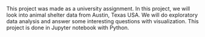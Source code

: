 This project was made as a university assignment. In this project, we will look into animal shelter data from Austin, Texas USA. We will do exploratory data analysis and answer some interesting questions with visualization. This project is done in Jupyter notebook with Python.
